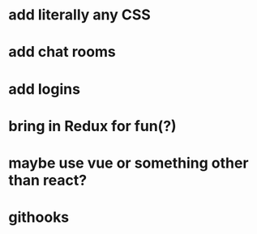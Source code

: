 # add literally any CSS
# add chat rooms
# add logins
# bring in Redux for fun(?)
# maybe use vue or something other than react?
# githooks
